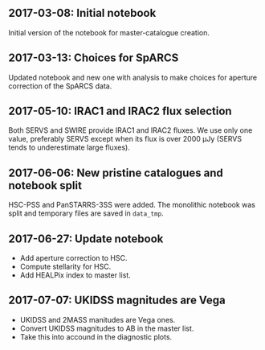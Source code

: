 ## 2017-03-08: Initial notebook

Initial version of the notebook for master-catalogue creation.

## 2017-03-13: Choices for SpARCS

Updated notebook and new one with analysis to make choices for aperture
correction of the SpARCS data.

## 2017-05-10: IRAC1 and IRAC2 flux selection

Both SERVS and SWIRE provide IRAC1 and IRAC2 fluxes. We use only one value,
preferably SERVS except when its flux is over 2000 μJy (SERVS tends to
underestimate large fluxes).

## 2017-06-06: New pristine catalogues and notebook split

HSC-PSS and PanSTARRS-3SS were added.  The monolithic notebook was split and
temporary files are saved in `data_tmp`.

## 2017-06-27: Update notebook

- Add aperture correction to HSC.
- Compute stellarity for HSC.
- Add HEALPix index to master list.

## 2017-07-07: UKIDSS magnitudes are Vega

- UKIDSS and 2MASS manitudes are Vega ones.
- Convert UKIDSS magnitudes to AB in the master list.
- Take this into accound in the diagnostic plots.
